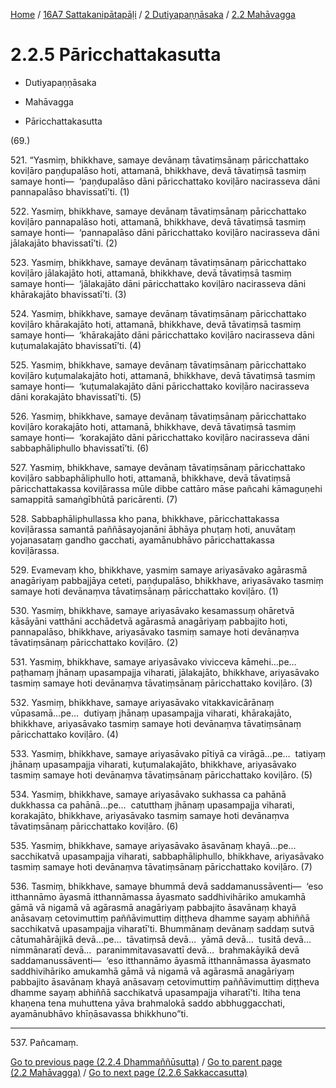 
[Home](/) / [16A7 Sattakanipātapāḷi](../../../16A7.md) / [2 Dutiyapaṇṇāsaka](../../2.md) / [2.2 Mahāvagga](../2.2.md)

# 2.2.5 Pāricchattakasutta

* Dutiyapaṇṇāsaka

* Mahāvagga

* Pāricchattakasutta

(69.)

521\. “Yasmiṃ, bhikkhave, samaye devānaṃ tāvatiṃsānaṃ pāricchattako koviḷāro paṇḍupalāso hoti, attamanā, bhikkhave, devā tāvatiṃsā tasmiṃ samaye honti—  ‘paṇḍupalāso dāni pāricchattako koviḷāro nacirasseva dāni pannapalāso bhavissatī’ti. (1)

522\. Yasmiṃ, bhikkhave, samaye devānaṃ tāvatiṃsānaṃ pāricchattako koviḷāro pannapalāso hoti, attamanā, bhikkhave, devā tāvatiṃsā tasmiṃ samaye honti—  ‘pannapalāso dāni pāricchattako koviḷāro nacirasseva dāni jālakajāto bhavissatī’ti. (2)

523\. Yasmiṃ, bhikkhave, samaye devānaṃ tāvatiṃsānaṃ pāricchattako koviḷāro jālakajāto hoti, attamanā, bhikkhave, devā tāvatiṃsā tasmiṃ samaye honti—  ‘jālakajāto dāni pāricchattako koviḷāro nacirasseva dāni khārakajāto bhavissatī’ti. (3)

524\. Yasmiṃ, bhikkhave, samaye devānaṃ tāvatiṃsānaṃ pāricchattako koviḷāro khārakajāto hoti, attamanā, bhikkhave, devā tāvatiṃsā tasmiṃ samaye honti—  ‘khārakajāto dāni pāricchattako koviḷāro nacirasseva dāni kuṭumalakajāto bhavissatī’ti. (4)

525\. Yasmiṃ, bhikkhave, samaye devānaṃ tāvatiṃsānaṃ pāricchattako koviḷāro kuṭumalakajāto hoti, attamanā, bhikkhave, devā tāvatiṃsā tasmiṃ samaye honti—  ‘kuṭumalakajāto dāni pāricchattako koviḷāro nacirasseva dāni korakajāto bhavissatī’ti. (5)

526\. Yasmiṃ, bhikkhave, samaye devānaṃ tāvatiṃsānaṃ pāricchattako koviḷāro korakajāto hoti, attamanā, bhikkhave, devā tāvatiṃsā tasmiṃ samaye honti—  ‘korakajāto dāni pāricchattako koviḷāro nacirasseva dāni sabbaphāliphullo bhavissatī’ti. (6)

527\. Yasmiṃ, bhikkhave, samaye devānaṃ tāvatiṃsānaṃ pāricchattako koviḷāro sabbaphāliphullo hoti, attamanā, bhikkhave, devā tāvatiṃsā pāricchattakassa koviḷārassa mūle dibbe cattāro māse pañcahi kāmaguṇehi samappitā samaṅgībhūtā paricārenti. (7)

528\. Sabbaphāliphullassa kho pana, bhikkhave, pāricchattakassa koviḷārassa samantā paññāsayojanāni ābhāya phuṭaṃ hoti, anuvātaṃ yojanasataṃ gandho gacchati, ayamānubhāvo pāricchattakassa koviḷārassa.

529\. Evamevaṃ kho, bhikkhave, yasmiṃ samaye ariyasāvako agārasmā anagāriyaṃ pabbajjāya ceteti, paṇḍupalāso, bhikkhave, ariyasāvako tasmiṃ samaye hoti devānaṃva tāvatiṃsānaṃ pāricchattako koviḷāro. (1)

530\. Yasmiṃ, bhikkhave, samaye ariyasāvako kesamassuṃ ohāretvā kāsāyāni vatthāni acchādetvā agārasmā anagāriyaṃ pabbajito hoti, pannapalāso, bhikkhave, ariyasāvako tasmiṃ samaye hoti devānaṃva tāvatiṃsānaṃ pāricchattako koviḷāro. (2)

531\. Yasmiṃ, bhikkhave, samaye ariyasāvako vivicceva kāmehi…pe…  paṭhamaṃ jhānaṃ upasampajja viharati, jālakajāto, bhikkhave, ariyasāvako tasmiṃ samaye hoti devānaṃva tāvatiṃsānaṃ pāricchattako koviḷāro. (3)

532\. Yasmiṃ, bhikkhave, samaye ariyasāvako vitakkavicārānaṃ vūpasamā…pe…  dutiyaṃ jhānaṃ upasampajja viharati, khārakajāto, bhikkhave, ariyasāvako tasmiṃ samaye hoti devānaṃva tāvatiṃsānaṃ pāricchattako koviḷāro. (4)

533\. Yasmiṃ, bhikkhave, samaye ariyasāvako pītiyā ca virāgā…pe…  tatiyaṃ jhānaṃ upasampajja viharati, kuṭumalakajāto, bhikkhave, ariyasāvako tasmiṃ samaye hoti devānaṃva tāvatiṃsānaṃ pāricchattako koviḷāro. (5)

534\. Yasmiṃ, bhikkhave, samaye ariyasāvako sukhassa ca pahānā dukkhassa ca pahānā…pe…  catutthaṃ jhānaṃ upasampajja viharati, korakajāto, bhikkhave, ariyasāvako tasmiṃ samaye hoti devānaṃva tāvatiṃsānaṃ pāricchattako koviḷāro. (6)

535\. Yasmiṃ, bhikkhave, samaye ariyasāvako āsavānaṃ khayā…pe…  sacchikatvā upasampajja viharati, sabbaphāliphullo, bhikkhave, ariyasāvako tasmiṃ samaye hoti devānaṃva tāvatiṃsānaṃ pāricchattako koviḷāro. (7)

536\. Tasmiṃ, bhikkhave, samaye bhummā devā saddamanussāventi—  ‘eso itthannāmo āyasmā itthannāmassa āyasmato saddhivihāriko amukamhā gāmā vā nigamā vā agārasmā anagāriyaṃ pabbajito āsavānaṃ khayā anāsavaṃ cetovimuttiṃ paññāvimuttiṃ diṭṭheva dhamme sayaṃ abhiññā sacchikatvā upasampajja viharatī’ti. Bhummānaṃ devānaṃ saddaṃ sutvā cātumahārājikā devā…pe…  tāvatiṃsā devā…  yāmā devā…  tusitā devā…  nimmānaratī devā…  paranimmitavasavattī devā…  brahmakāyikā devā saddamanussāventi—  ‘eso itthannāmo āyasmā itthannāmassa āyasmato saddhivihāriko amukamhā gāmā vā nigamā vā agārasmā anagāriyaṃ pabbajito āsavānaṃ khayā anāsavaṃ cetovimuttiṃ paññāvimuttiṃ diṭṭheva dhamme sayaṃ abhiññā sacchikatvā upasampajja viharatī’ti. Itiha tena khaṇena tena muhuttena yāva brahmalokā saddo abbhuggacchati, ayamānubhāvo khīṇāsavassa bhikkhuno”ti.

---

537\. Pañcamaṃ.



[Go to previous page (2.2.4 Dhammaññūsutta)](2.2.4.md) / [Go to parent page (2.2 Mahāvagga)](../2.2.md) / [Go to next page (2.2.6 Sakkaccasutta)](2.2.6.md)


